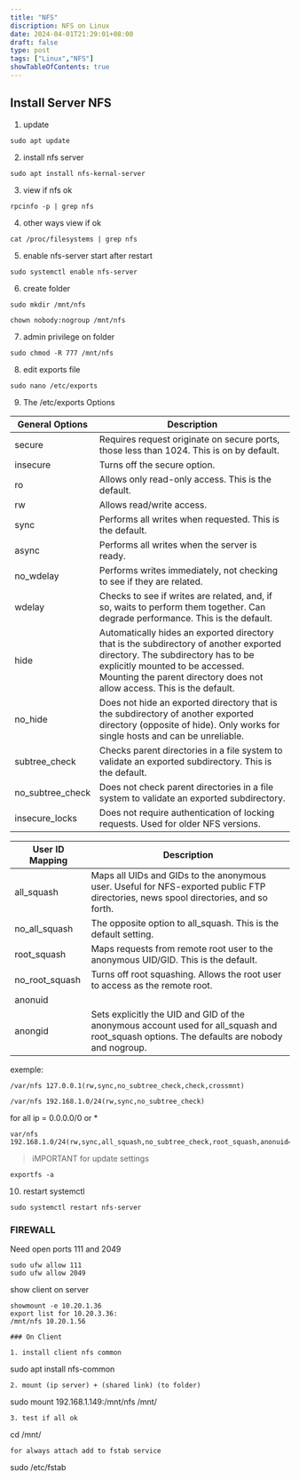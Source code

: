 ```yaml
---
title: "NFS"
discription: NFS on Linux  
date: 2024-04-01T21:29:01+08:00 
draft: false
type: post
tags: ["Linux","NFS"]
showTableOfContents: true
--- 
```


## Install Server NFS
1. update
```
sudo apt update
```

2. install nfs server
```
sudo apt install nfs-kernal-server
```

3. view if nfs ok
```
rpcinfo -p | grep nfs
```

4. other ways view if ok 
```
cat /proc/filesystems | grep nfs
```

5. enable nfs-server start after restart
```
sudo systemctl enable nfs-server
```

6. create folder
```
sudo mkdir /mnt/nfs
```
```
chown nobody:nogroup /mnt/nfs
```
7. admin privilege on folder
```
sudo chmod -R 777 /mnt/nfs
```

8. edit exports file
```
sudo nano /etc/exports
```

9. The /etc/exports Options

| General Options | Description | 
| --------------- | ----------- |
| secure          | Requires request originate on secure ports, those less than 1024. This is on by default. |
| insecure        | Turns off the secure option. |
| ro              | Allows only read-only access. This is the default. |
| rw              | Allows read/write access. |
| sync            | Performs all writes when requested. This is the default.|
| async           | Performs all writes when the server is ready. |
| no_wdelay       | Performs writes immediately, not checking to see if they are related. |
| wdelay          | Checks to see if writes are related, and, if so, waits to perform them together. Can degrade performance. This is the default. |
| hide            | Automatically hides an exported directory that is the subdirectory of another exported directory. The subdirectory has to be explicitly mounted to be accessed. Mounting the parent directory does not allow access. This is the default. |
| no_hide         | Does not hide an exported directory that is the subdirectory of another exported directory (opposite of hide). Only works for single hosts and can be unreliable. |
| subtree_check   | Checks parent directories in a file system to validate an exported subdirectory. This is the default. |
| no_subtree_check | Does not check parent directories in a file system to validate an exported subdirectory. |
| insecure_locks | Does not require authentication of locking requests. Used for older NFS versions. |

| User ID Mapping | Description |
| --------------- | ----------- |
| all_squash      | Maps all UIDs and GIDs to the anonymous user. Useful for NFS-exported public FTP directories, news spool directories, and so forth. |
| no_all_squash   | The opposite option to all_squash. This is the default setting. |
| root_squash     | Maps requests from remote root user to the anonymous UID/GID. This is the default. |
| no_root_squash  | Turns off root squashing. Allows the root user to access as the remote root. |
| anonuid         |                                                                              |
| anongid         |Sets explicitly the UID and GID of the anonymous account used for all_squash and root_squash options. The defaults are nobody and nogroup. |

exemple:
```
/var/nfs 127.0.0.1(rw,sync,no_subtree_check,check,crossmnt)
```
```
/var/nfs 192.168.1.0/24(rw,sync,no_subtree_check)
```
for all ip = 0.0.0.0/0 or *
```
var/nfs 192.168.1.0/24(rw,sync,all_squash,no_subtree_check,root_squash,anonuid=1001,anongid=1001)
```

> iMPORTANT for update settings
```
exportfs -a
```
10. restart systemctl 
```
sudo systemctl restart nfs-server
```


### FIREWALL

Need open ports 111 and 2049
```
sudo ufw allow 111
sudo ufw allow 2049 
```
show client on server
```
showmount -e 10.20.1.36
export list for 10.20.3.36:
/mnt/nfs 10.20.1.56

### On Client

1. install client nfs common
```
sudo apt install nfs-common
```
2. mount (ip server) + (shared link) (to folder)
```
sudo mount 192.168.1.149:/mnt/nfs /mnt/
```
3. test if all ok 
```
cd /mnt/
```
for always attach add to fstab service 
```
sudo /etc/fstab
```
